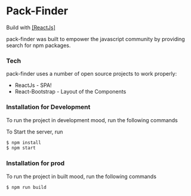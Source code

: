 # Pack-Finder

Build with [[ReactJs]](https://reactjs.org/)

pack-finder was built to empower the javascript community by providing search for npm packages.

### Tech

pack-finder uses a number of open source projects to work properly:

- ReactJs - SPA!
- React-Bootstrap - Layout of the Components

### Installation for Development

To run the project in development mood, run the following commands

To Start the server, run

```sh
$ npm install
$ npm start
```

### Installation for prod

To run the project in built mood, run the following commands

```sh
$ npm run build
```
